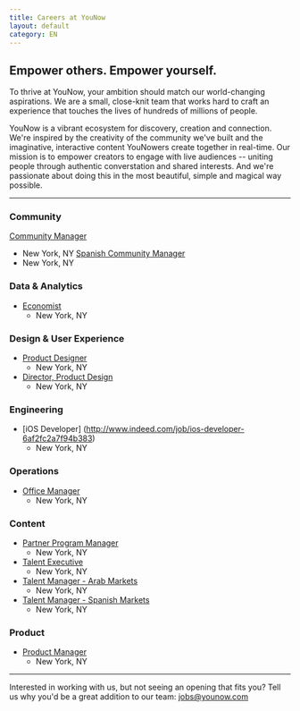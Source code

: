 ```yaml
---
title: Careers at YouNow
layout: default
category: EN
---
```

## Empower others. Empower yourself.

To thrive at YouNow, your ambition should match our world-changing aspirations. We are a small, close-knit team that works hard to craft an experience that touches the lives of hundreds of millions of people.

YouNow is a vibrant ecosystem for discovery, creation and connection. We're inspired by the creativity of the community we've built and the imaginative, interactive content YouNowers create together in real-time. Our mission is to empower creators to engage with live audiences -- uniting people through authentic converstation and shared interests. And we're passionate about doing this in the most beautiful, simple and magical way possible.

---

<div id="jobsColumns" note="do not edit this line">
<div id="column1" note="do not edit this line">

### Community 
[Community Manager](http://www.indeed.com/job/community-manager-ec423aa225d31f93)
- New York, NY
[Spanish Community Manager](http://www.indeed.com/job/spanish-community-manager-232226af95da87ec)
- New York, NY

### Data & Analytics
- [Economist](http://www.indeed.com/job/economist-cff6159426a74d82)
  - New York, NY

### Design & User Experience
- [Product Designer](http://www.indeed.com/job/product-designer-32cc54da1dfb228a)
  - New York, NY
- [Director, Product Design](http://www.indeed.com/job/director-product-design-7d1284466b02a612)
  - New York, NY

### Engineering
- [iOS Developer] (http://www.indeed.com/job/ios-developer-6af2fc2a7f94b383)
  - New York, NY

</div note="do not edit this line">
<div id="column2" note="do not edit this line">

### Operations
- [Office Manager](http://www.indeed.com/job/office-manager-7bad5cd53afbc1ed)
  - New York, NY

### Content
- [Partner Program Manager](http://www.indeed.com/job/partner-program-manager-9dca7a0aa2cc087e)
  - New York, NY
- [Talent Executive](http://www.indeed.com/job/talent-executive-1557ed08943a837e)
  - New York, NY
- [Talent Manager - Arab Markets](http://www.indeed.com/job/talent-manager-arab-markets-46af7f95d65d25dc)
  - New York, NY
- [Talent Manager - Spanish Markets](http://www.indeed.com/job/talent-manager-spanish-markets-1df170ee252ef477)
  - New York, NY

### Product
- [Product Manager](http://www.indeed.com/job/product-manager-4869b6bc4fb4de47)
  - New York, NY

</div note="do not edit this line">
</div note="do not edit this line">
    
---

Interested in working with us, but not seeing an opening that fits you? Tell us why you'd be a great addition to our team: [jobs@younow.com](jobs@younow.com)
